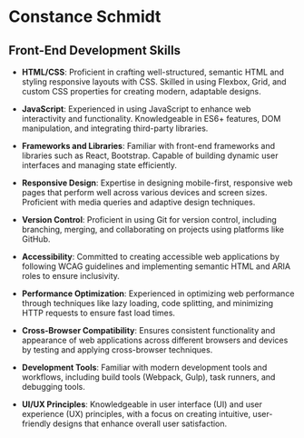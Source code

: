 # Constance Schmidt

## Front-End Development Skills

- **HTML/CSS**: Proficient in crafting well-structured, semantic HTML and styling responsive layouts with CSS. Skilled in using Flexbox, Grid, and custom CSS properties for creating modern, adaptable designs.

- **JavaScript**: Experienced in using JavaScript to enhance web interactivity and functionality. Knowledgeable in ES6+ features, DOM manipulation, and integrating third-party libraries.

- **Frameworks and Libraries**: Familiar with front-end frameworks and libraries such as React, Bootstrap. Capable of building dynamic user interfaces and managing state efficiently.

- **Responsive Design**: Expertise in designing mobile-first, responsive web pages that perform well across various devices and screen sizes. Proficient with media queries and adaptive design techniques.

- **Version Control**: Proficient in using Git for version control, including branching, merging, and collaborating on projects using platforms like GitHub.

- **Accessibility**: Committed to creating accessible web applications by following WCAG guidelines and implementing semantic HTML and ARIA roles to ensure inclusivity.

- **Performance Optimization**: Experienced in optimizing web performance through techniques like lazy loading, code splitting, and minimizing HTTP requests to ensure fast load times.

- **Cross-Browser Compatibility**: Ensures consistent functionality and appearance of web applications across different browsers and devices by testing and applying cross-browser techniques.

- **Development Tools**: Familiar with modern development tools and workflows, including build tools (Webpack, Gulp), task runners, and debugging tools.

- **UI/UX Principles**: Knowledgeable in user interface (UI) and user experience (UX) principles, with a focus on creating intuitive, user-friendly designs that enhance overall user satisfaction.

